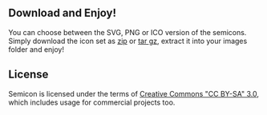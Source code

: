 
## Download and Enjoy!

You can choose between the SVG, PNG or ICO version of the semicons. Simply download the icon set as [zip](../../raw/master/downloads/semicon.zip) or [tar gz](../../raw/master/downloads/semicon.tar.gz), extract it into your images folder and enjoy!

## License

Semicon is licensed under the terms of [Creative Commons "CC BY-SA" 3.0](http://creativecommons.org/licenses/by-sa/3.0/deed.en_US), which includes usage for commercial projects too.
